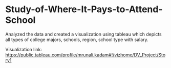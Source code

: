 # Study-of-Where-It-Pays-to-Attend-School

Analyzed the data and created a visualization using tableau which depicts all types of college majors, schools, region, school type with salary.

Visualization link: 
https://public.tableau.com/profile/mrunali.kadam#!/vizhome/DV_Project/Story1
